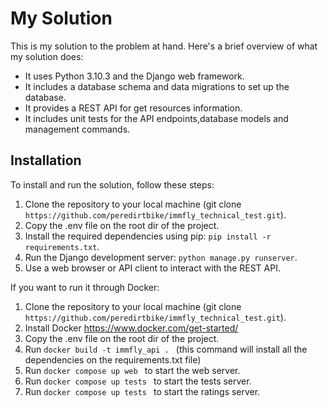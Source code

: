 # My Solution

This is my solution to the problem at hand. Here's a brief overview of what my solution does:

- It uses Python 3.10.3 and the Django web framework.
- It includes a database schema and data migrations to set up the database.
- It provides a REST API for get resources information.
- It includes unit tests for the API endpoints,database models and management commands.

## Installation

To install and run the solution, follow these steps:

1. Clone the repository to your local machine (git clone `https://github.com/peredirtbike/immfly_technical_test.git`).
2. Copy the .env file on the root dir of the project.
3. Install the required dependencies using pip: `pip install -r requirements.txt`.
4. Run the Django development server: `python manage.py runserver`.
5. Use a web browser or API client to interact with the REST API.

If you want to run it through Docker:

1. Clone the repository to your local machine (git clone `https://github.com/peredirtbike/immfly_technical_test.git`).
2. Install Docker https://www.docker.com/get-started/
3. Copy the .env file on the root dir of the project.
4. Run `docker build -t immfly_api . ` (this command will install all the dependencies on the requirements.txt file)
5. Run `docker compose up web ` to start the web server.
6. Run `docker compose up tests ` to start the tests server.
7. Run `docker compose up tests ` to start the ratings server.


